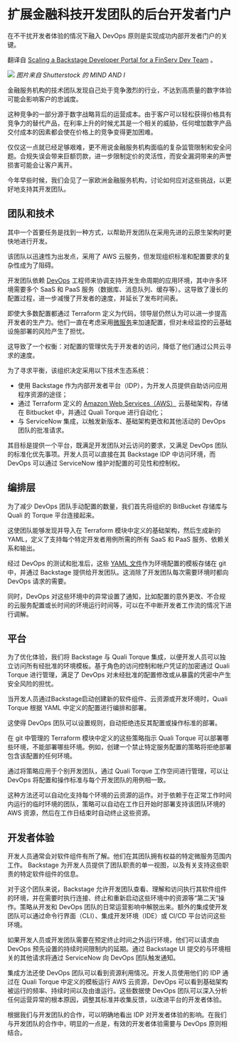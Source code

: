 # 扩展金融科技开发团队的后台开发者门户

在不干扰开发者体验的情况下融入 DevOps 原则是实现成功内部开发者门户的关键。

翻译自 [Scaling a Backstage Developer Portal for a FinServ Dev Team](https://thenewstack.io/scaling-a-backstage-developer-portal-for-a-finserv-dev-team/) 。

![](https://cdn.thenewstack.io/media/2023/08/75e9add1-financial-services--1024x683.jpg)
*图片来自 Shutterstock 的 MIND AND I*

金融服务机构的技术团队发现自己处于竞争激烈的行业，不达到高质量的数字体验可能会影响客户的忠诚度。

这种竞争的一部分源于数字战略背后的运营成本。由于客户可以轻松获得价格具有竞争力的替代产品，在利率上升的时候尤其是一个相关的威胁，任何增加数字产品交付成本的因素都会使在价格上的竞争变得更加困难。

仅仅这一点就已经足够艰难，更不用说金融服务机构面临的复杂监管限制和安全问题。合规失误会带来巨额罚款，进一步限制定价的灵活性，而安全漏洞带来的声誉损害可能会让客户离开。

今年早些时候，我们会见了一家欧洲金融服务机构，讨论如何应对这些挑战，以更好地支持其开发团队。

## 团队和技术

其中一个首要任务是找到一种方式，以帮助开发团队在采用先进的云原生架构时更快地进行开发。

该团队以迅速性为出发点，采用了 AWS 云服务，但发现组织标准和配置要求的复杂性成为了阻碍。

开发团队依赖 [DevOps](https://thenewstack.io/devops/) 工程师来协调支持开发生命周期的应用环境，其中许多环境需要多个 SaaS 和 PaaS 服务（数据库、消息队列、缓存等）。这导致了漫长的配置过程，进一步减慢了开发者的速度，并延长了发布时间表。

即使大多数配置都通过 Terraform 定义为代码，领导层仍然认为可以进一步提高开发者的生产力。他们一直在考虑采用[微服务](https://thenewstack.io/microservices/)来加速配置，但对未经监控的云基础设施部署的风险产生了担忧。

这导致了一个权衡：对配置的管理优先于开发者的访问，降低了他们通过公共云寻求的速度。

为了寻求平衡，该组织决定采用以下技术生态系统：

- 使用 Backstage 作为内部开发者平台（IDP），为开发人员提供自助访问应用程序资源的途径；
- 通过 Terraform 定义的 [Amazon Web Services（AWS）](https://aws.amazon.com/?utm_content=inline-mention) 云基础架构，存储在 Bitbucket 中，并通过 Quali Torque 进行自动化；
- 与 ServiceNow 集成，以触发新版本、基础架构更改和其他活动的 DevOps 团队的批准请求。

其目标是提供一个平台，既满足开发团队对云访问的要求，又满足 DevOps 团队的标准化优先事项。开发人员可以直接在其 Backstage IDP 中访问环境，而 DevOps 可以通过 ServiceNow 维护对配置的可见性和控制权。

## 编排层

为了减少 DevOps 团队手动配置的数量，我们首先将组织的 BitBucket 存储库与 Quali 的 Torque 平台连接起来。

这使团队能够发现并导入在 Terraform 模块中定义的基础架构，然后生成新的 YAML，定义了支持每个特定开发者用例所需的所有 SaaS 和 PaaS 服务、依赖关系和输出。

经过 DevOps 的测试和批准后，这些 [YAML 文件](https://roadmap.sh/videos/yaml-in-depth)作为环境配置的模板存储在 git 中，并通过 Backstage 提供给开发团队。这消除了开发团队每次需要环境时都向 DevOps 请求的需要。

同时，DevOps 对这些环境中的异常设置了通知，比如配置的意外更改、不合规的云服务配置或长时间的环境运行时间等，可以在不中断开发者工作流的情况下进行调解。

## 平台

为了优化体验，我们将 Backstage 与 Quali Torque 集成，以便开发人员可以独立访问所有经批准的环境模板。基于角色的访问控制和帐户凭证的加密通过 Quali Torque 进行管理，满足了 DevOps 对未经批准的配置修改或从暴露的凭密中产生安全风险的担忧。

当开发人员通过Backstage启动创建新的软件组件、云资源或开发环境时，Quali Torque 根据 YAML 中定义的配置进行编排和部署。

这使得 DevOps 团队可以设置规则，自动拒绝违反其配置或操作标准的部署。

在 git 中管理的 Terraform 模块中定义的这些策略指示 Quali Torque 可以部署哪些环境，不能部署哪些环境。例如，创建一个禁止特定服务配置的策略将拒绝部署包含该配置的任何环境。

通过将策略应用于个别开发团队，通过 Quali Torque 工作空间进行管理，可以让 DevOps 将配置和操作标准与每个开发团队的用例相一致。

这种方法还可以自动化支持每个环境的云资源的运作。对于依赖于在正常工作时间内运行的临时环境的团队，策略可以自动在工作日开始时部署支持该团队环境的 AWS 资源，然后在工作日结束时自动终止这些资源。

## 开发者体验

开发人员通常会对软件组件有所了解。他们在其团队拥有权益的特定微服务范围内工作。 Backstage 为开发人员提供了团队职责的单一视图，以及有关支持这些职责的特定软件组件的信息。

对于这个团队来说，Backstage 允许开发团队查看、理解和访问执行其软件组件的环境，并在需要时执行连接、终止和重新启动这些环境中的资源等“第二天”操作。策略从开发和 DevOps 团队的日常运营影响中解脱出来。额外的集成使开发团队可以通过命令行界面（CLI）、集成开发环境（IDE）或 CI/CD 平台访问这些环境。

如果开发人员或开发团队需要在预定终止时间之外运行环境，他们可以请求由 DevOps 预先设置的持续时间限制内的延期。通过 Backstage UI 提交的与环境相关的其他请求将通过 ServiceNow 向 DevOps 团队触发通知。

集成方法还使 DevOps 团队可以看到资源利用情况。开发人员使用他们的 IDP 通过在 Quali Torque 中定义的模板运行 AWS 云资源，DevOps 可以看到基础架构被运行的频率、持续时间以及由谁运行。这些数据使 DevOps 团队可以深入分析任何运营异常的根本原因，调整其标准并收集反馈，以改进平台的开发者体验。

根据我们与开发团队的合作，可以明确地看出 IDP 对开发者体验的影响。在我们与开发团队的合作中，明显的一点是，有效的开发者体验需要与 DevOps 原则相结合。
